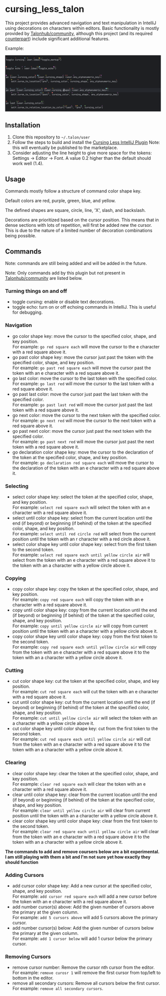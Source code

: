 # cursing_less_talon


This project provides advanced navigation and text manipulation in IntelliJ using decorations on 
characters within editors. Basic functionality is mostly provided by [Talonhub/community](https://github.com/talonhub/community),
although this project (and its required [counterpart](https://github.com/msedgren/cursing_less)) include 
significant additional features.

Example:

![example of cursing less](./docs/example.png)



## Installation
1. Clone this repository to `~/.talon/user`
2. Follow the steps to build and install the [Cursing Less IntelliJ Plugin](https://github.com/msedgren/cursing_less)
Note: this will eventually be published to the marketplace.
3. Consider adjusting the line height to give more space for the tokens: Settings -> Editor -> Font. A value 0.2
higher than the default should work well (1.4).

## Usage

Commands mostly follow a structure of command color shape key.

Default colors are red, purple, green, blue, and yellow.

The defined shapes are square, circle, line, 'X', slash, and backslash.

Decorations are prioritized based on the cursor position. This means that in dense sections with lots of repetition,
will first be added new the cursor. This is due to the nature of a limited number of decoration combinations being possible.

## Commands
Note: commands are still being added and will be added in the future.

Note: Only commands add by this plugin but not present in [Talonhub/community](https://github.com/talonhub/community) are listed below.

### Turning things on and off
- toggle cursing: enable or disable text decorations.
- toggle echo: turn on or off echoing commands in IntelliJ. This is useful for debugging.

### Navigation
- go color shape key: move the cursor to the specified color, shape, and key position.  
For example: `go red square each` will move the cursor to the e character with a red square above it. 
- go past color shape key: move the cursor just past the token with the specified color, shape, and key position.   
For example: `go past red square each` will move the cursor past the token with an 
e character with a red square above it. 
- go last color: move the cursor to the last token with the specified color.  
For example: `go last red` will move the cursor to the last token with a red square above it. 
- go past last color: move the cursor just past the last token with the specified color.  
For example: `go past last red` will move the cursor just past the last token with a red square above it. 
- go next color: move the cursor to the next token with the specified color.  
For example: `go next red` will move the cursor to the next token with a red square above it. 
- go past next color: move the cursor just past the next token with the specified color.  
For example: `go past next red` will move the cursor just past the next token with a red square above it.
- go declaration color shape key: move the cursor to the declaration of the token at the specified color, shape, and key position.  
For example: `go declaration red square each` will move the cursor to the declaration of the token with an e character with a red square above it.


### Selecting
- select color shape key: select the token at the specified color, shape, and key position.  
For example: `select red square each` will select the token with an e character with a red square above it.
- select until color shape key: select from the current location until the end (if beyond) or beginning (if behind)
of the token at the specified color, shape, and key position.  
For example: `select until red circle red` will select from the current position until  the token with
an r character with a red circle above it.
- select color shape key until color shape key: select from the first token to the second token.  
For example: `select red square each until yellow circle air` will select from the token with an e character with a red square above it to the token with an a character with a yellow circle above it.

### Copying
- copy color shape key: copy the token at the specified color, shape, and key position.  
For example: `copy red square each` will copy the token with an e character with a red square above it.
- copy until color shape key: copy from the current location until the end (if beyond) or beginning (if behind)
of the token at the specified color, shape, and key position.  
For example: `copy until yellow circle air` will copy from current position until the token with
an a character with a yellow circle above it.
- copy color shape key until color shape key: copy from the first token to the second token.  
For example: `copy red square each until yellow circle air` will copy from the token with an e character with a red square above it to the token with an a character with a yellow circle above it.


### Cutting
- cut color shape key: cut the token at the specified color, shape, and key position.  
  For example: `cut red square each` will cut the token with an e character with a red square above it.
- cut until color shape key: cut from the current location until the end (if beyond) or beginning (if behind)
  of the token at the specified color, shape, and key position.  
  For example: `cut until yellow circle air` will select the token with an a character with a yellow circle above it.
- cut color shape key until color shape key: cut from the first token to the second token.  
  For example: `cut red square each until yellow circle air` will cut from the token with an e character with a red square above it to the token with an a character with a yellow circle above it.


### Clearing
- clear color shape key: clear the token at the specified color, shape, and key position.  
  For example: `clear red square each` will clear the token with an e character with a red square above it.
- clear until color shape key: clear from the current location until the end (if beyond) or beginning (if behind)
  of the token at the specified color, shape, and key position.  
  For example: `clear until yellow circle air` will clear from current position until the token with
  an a character with a yellow circle above it.
- clear color shape key until color shape key: clear from the first token to the second token.  
  For example: `clear red square each until yellow circle air` will clear from the token with an e character with a red square above it to the token with an a character with a yellow circle above it.


**The commands to add and remove coursers below are a bit experimental.
I am still playing with them a bit and I'm not sure yet how exactly they should function**

### Adding Cursors
- add cursor color shape key: Add a new cursor at the specified color, shape, and key position.  
  For example: `add cursor red square each` will add a new cursor before the token with an e character with a red square
above it.
- add number cursor(s) above: Add the given number of cursors above the primary at the given column.  
For example: `add 5 cursors above` will add 5 cursors above the primary cursor.
- add number cursor(s) below: Add the given number of cursors below the primary at the given column.  
For example: `add 1 cursor below` will add 1 cursor below the primary cursor.

### Removing Cursors
- remove cursor number: Remove the cursor nth cursor from the editor.  
  For example: `remove curosr 1` will remove the first cursor from top/left to bottom in the editor.
- remove all secondary cursors: Remove all cursors below the first cursor.  
  For example: `remove all secondary cursors`.
